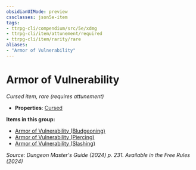 ```yaml
---
obsidianUIMode: preview
cssclasses: json5e-item
tags:
- ttrpg-cli/compendium/src/5e/xdmg
- ttrpg-cli/item/attunement/required
- ttrpg-cli/item/rarity/rare
aliases: 
- "Armor of Vulnerability"
---
```

# Armor of Vulnerability
*Cursed item, rare (requires attunement)*  

- **Properties**: [Cursed](item-properties.md#Cursed%20Items)

**Items in this group:**

- [Armor of Vulnerability (Bludgeoning)](armor-of-vulnerability-bludgeoning-xdmg.md)
- [Armor of Vulnerability (Piercing)](armor-of-vulnerability-piercing-xdmg.md)
- [Armor of Vulnerability (Slashing)](armor-of-vulnerability-slashing-xdmg.md)

*Source: Dungeon Master's Guide (2024) p. 231. Available in the Free Rules (2024)*